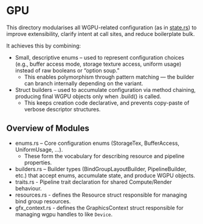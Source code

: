 # GPU

This directory modularises all WGPU-related configuration (as in [state.rs](../state.rs)) to improve extensibility, clarify intent at call sites, and reduce boilerplate bulk.  

It achieves this by combining:  
- Small, descriptive enums – used to represent configuration choices (e.g., buffer access mode, storage texture access, uniform usage) instead of raw booleans or “option soup.”  
    - This enables polymorphism through pattern matching — the builder can branch internally depending on the variant.  
- Struct builders – used to accumulate configuration via method chaining, producing final WGPU objects only when .build() is called.  
    - This keeps creation code declarative, and prevents copy-paste of verbose descriptor structures.

## Overview of Modules  
- enums.rs – Core configuration enums (StorageTex, BufferAccess, UniformUsage, …).
    - These form the vocabulary for describing resource and pipeline properties.
- builders.rs – Builder types (BindGroupLayoutBuilder, PipelineBuilder, etc.) that accept enums, accumulate state, and produce WGPU objects.
- traits.rs - Pipeline trait declaration for shared Compute/Render behaviour.
- resources.rs - defines the Resource struct responsible for managing bind group resources.
- gfx_context.rs - defines the GraphicsContext struct responsible for managing wgpu handles to like `Device`.